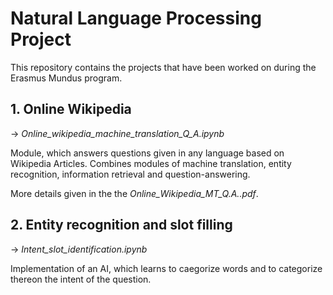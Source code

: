 # Natural Language Processing Project

This repository contains the projects that have been worked on during the Erasmus Mundus program.

## 1. Online Wikipedia 
-> *Online_wikipedia_machine_translation_Q_A.ipynb*

Module, which answers questions given in any language based on Wikipedia Articles.
Combines modules of machine translation, entity recognition, information retrieval and question-answering.

More details given in the the *Online_Wikipedia_MT_Q.A..pdf*.

## 2. Entity recognition and slot filling
-> *Intent_slot_identification.ipynb*

Implementation of an AI, which learns to caegorize words and to categorize thereon the intent of the question.
